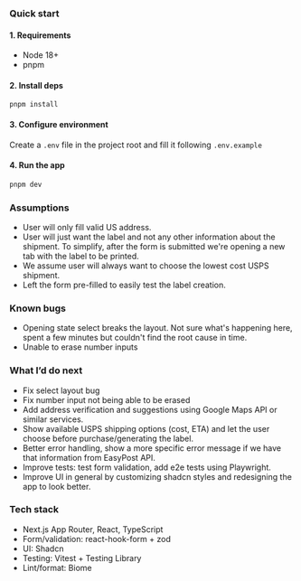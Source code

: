 ### Quick start

#### 1. Requirements

- Node 18+
- pnpm

#### 2. Install deps

```
pnpm install
```

#### 3. Configure environment

Create a `.env` file in the project root and fill it following `.env.example`

#### 4. Run the app

```bash
pnpm dev
```

### Assumptions

- User will only fill valid US address.
- User will just want the label and not any other information about the shipment. To simplify, after the form is submitted we're opening a new tab with the label to be printed.
- We assume user will always want to choose the lowest cost USPS shipment.
- Left the form pre-filled to easily test the label creation.

### Known bugs

- Opening state select breaks the layout. Not sure what's happening here, spent a few minutes but couldn't find the root cause in time.
- Unable to erase number inputs

### What I’d do next

- Fix select layout bug
- Fix number input not being able to be erased
- Add address verification and suggestions using Google Maps API or similar services.
- Show available USPS shipping options (cost, ETA) and let the user choose before purchase/generating the label.
- Better error handling, show a more specific error message if we have that information from EasyPost API.
- Improve tests: test form validation, add e2e tests using Playwright.
- Improve UI in general by customizing shadcn styles and redesigning the app to look better.

### Tech stack

- Next.js App Router, React, TypeScript
- Form/validation: react-hook-form + zod
- UI: Shadcn
- Testing: Vitest + Testing Library
- Lint/format: Biome

